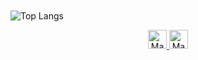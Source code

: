 ㅤㅤㅤㅤㅤ                                                                                                     ![Top Langs](https://github-readme-stats.vercel.app/api/top-langs/?username=Miukiyn&layout=compact&theme=dracula)
<div align="center">
  <a href="https://www.instagram.com/miukiyn/"><img aling="center" alt="MacOS/IOS" height="30" width="30" src="https://upload.wikimedia.org/wikipedia/commons/thumb/a/a5/Instagram_icon.png/2048px-Instagram_icon.png"/>
  <a href="https://www.linkedin.com/in/miukiyn/"><img aling="center" alt="MacOS/IOS" height="30" width="30" src="https://cdn-icons-png.flaticon.com/512/174/174857.png"/>
</div>
